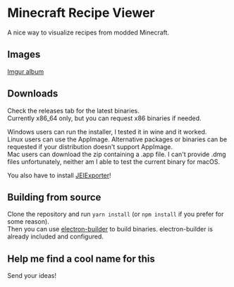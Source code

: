 # Minecraft Recipe Viewer
A nice way to visualize recipes from modded Minecraft.

## Images
[Imgur album](https://imgur.com/a/H1vXE)

## Downloads
Check the releases tab for the latest binaries.  
Currently x86_64 only, but you can request x86 binaries if needed.

Windows users can run the installer, I tested it in wine and it worked.  
Linux users can use the AppImage. Alternative packages or binaries can be requested if your distribution doesn't support AppImage.  
Mac users can download the zip containing a .app file. I can't provide .dmg files unfortunately, neither am I able to test the current binary for macOS.  

You also have to install [JEIExporter](https://github.com/Danacus/JEIExporter)!

## Building from source
Clone the repository and run `yarn install` (or `npm install` if you prefer for some reason).  
Then you can use [electron-builder](https://github.com/electron-userland/electron-builder) to build binaries. electron-builder is already included and configured.  

## Help me find a cool name for this
Send your ideas!

